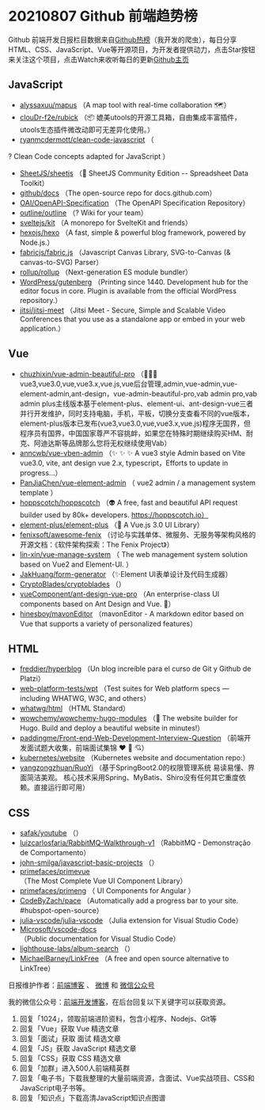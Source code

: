 # 20210807 Github 前端趋势榜

Github 前端开发日报栏目数据来自[Github热榜](http://news.caibaojian.com.cn/)（我开发的爬虫），每日分享HTML、CSS、JavaScript、Vue等开源项目，为开发者提供动力，点击Star按钮来关注这个项目，点击Watch来收听每日的更新[Github主页](https://github.com/kujian/githubTrending)
## JavaScript

* [alyssaxuu/mapus](https://github.com/alyssaxuu/mapus) （A map tool with real-time collaboration &#x1f5fa;&#xfe0f;）
* [clouDr-f2e/rubick](https://github.com/clouDr-f2e/rubick) （&#x1f4e6; 媲美utools的开源工具箱，自由集成丰富插件，utools生态插件微改动即可无差异化使用。）
* [ryanmcdermott/clean-code-javascript](https://github.com/ryanmcdermott/clean-code-javascript) （
        
? Clean Code concepts adapted for JavaScript
      ）
* [SheetJS/sheetjs](https://github.com/SheetJS/sheetjs) （:green_book: SheetJS Community Edition -- Spreadsheet Data Toolkit）
* [github/docs](https://github.com/github/docs) （The open-source repo for docs.github.com）
* [OAI/OpenAPI-Specification](https://github.com/OAI/OpenAPI-Specification) （The OpenAPI Specification Repository）
* [outline/outline](https://github.com/outline/outline) （? Wiki for your team）
* [sveltejs/kit](https://github.com/sveltejs/kit) （A monorepo for SvelteKit and friends）
* [hexojs/hexo](https://github.com/hexojs/hexo) （A fast, simple &amp; powerful blog framework, powered by Node.js.）
* [fabricjs/fabric.js](https://github.com/fabricjs/fabric.js) （Javascript Canvas Library, SVG-to-Canvas (&amp; canvas-to-SVG) Parser）
* [rollup/rollup](https://github.com/rollup/rollup) （Next-generation ES module bundler）
* [WordPress/gutenberg](https://github.com/WordPress/gutenberg) （Printing since 1440. Development hub for the editor focus in core. Plugin is available from the official WordPress repository.）
* [jitsi/jitsi-meet](https://github.com/jitsi/jitsi-meet) （Jitsi Meet - Secure, Simple and Scalable Video Conferences that you use as a standalone app or embed in your web application.）

## Vue

* [chuzhixin/vue-admin-beautiful-pro](https://github.com/chuzhixin/vue-admin-beautiful-pro) （&#x1f680;&#x1f680;&#x1f680;vue3,vue3.0,vue,vue3.x,vue.js,vue后台管理,admin,vue-admin,vue-element-admin,ant-design，vue-admin-beautiful-pro,vab admin pro,vab admin plus主线版本基于element-plus、element-ui、ant-design-vue三者并行开发维护，同时支持电脑，手机，平板，切换分支查看不同的vue版本，element-plus版本已发布(vue3,vue3.0,vue,vue3.x,vue.js)程序无国界，但程序员有国界，中国国家尊严不容挑衅，如果您在特殊时期继续购买HM、耐克、阿迪达斯等品牌那么您将无权继续使用Vab）
* [anncwb/vue-vben-admin](https://github.com/anncwb/vue-vben-admin) （&#x2728; &#x2728; &#x2728; A vue3 style Admin based on Vite vue3.0, vite, ant design vue 2.x, typescript，Efforts to update in progress...）
* [PanJiaChen/vue-element-admin](https://github.com/PanJiaChen/vue-element-admin) （
        vue2 admin / a management system template
      ）
* [hoppscotch/hoppscotch](https://github.com/hoppscotch/hoppscotch) （&#x1f47d; A free, fast and beautiful API request builder used by 80k+ developers. https://hoppscotch.io）
* [element-plus/element-plus](https://github.com/element-plus/element-plus) （&#x1f389; A Vue.js 3.0 UI Library）
* [fenixsoft/awesome-fenix](https://github.com/fenixsoft/awesome-fenix) （讨论与实践单体、微服务、无服务等架构风格的开源文档：《软件架构探索：The Fenix Project》）
* [lin-xin/vue-manage-system](https://github.com/lin-xin/vue-manage-system) （
        The web management system solution based on Vue2 and Element-UI.
      ）
* [JakHuang/form-generator](https://github.com/JakHuang/form-generator) （&#x2728;Element UI表单设计及代码生成器）
* [CryptoBlades/cryptoblades](https://github.com/CryptoBlades/cryptoblades) （）
* [vueComponent/ant-design-vue-pro](https://github.com/vueComponent/ant-design-vue-pro) （An enterprise-class UI components based on Ant Design and Vue. &#x1f41c;）
* [hinesboy/mavonEditor](https://github.com/hinesboy/mavonEditor) （mavonEditor - A markdown editor based on Vue that supports a variety of personalized features）

## HTML

* [freddier/hyperblog](https://github.com/freddier/hyperblog) （Un blog increíble para el curso de Git y Github de Platzi）
* [web-platform-tests/wpt](https://github.com/web-platform-tests/wpt) （Test suites for Web platform specs — including WHATWG, W3C, and others）
* [whatwg/html](https://github.com/whatwg/html) （HTML Standard）
* [wowchemy/wowchemy-hugo-modules](https://github.com/wowchemy/wowchemy-hugo-modules) （&#x1f4dd; The website builder for Hugo. Build and deploy a beautiful website in minutes!）
* [paddingme/Front-end-Web-Development-Interview-Question](https://github.com/paddingme/Front-end-Web-Development-Interview-Question) （前端开发面试题大收集，前端面试集锦 :heart: :gift_heart: :cupid:）
* [kubernetes/website](https://github.com/kubernetes/website) （Kubernetes website and documentation repo:）
* [yangzongzhuan/RuoYi](https://github.com/yangzongzhuan/RuoYi) （基于SpringBoot2.0的权限管理系统 易读易懂、界面简洁美观。 核心技术采用Spring、MyBatis、Shiro没有任何其它重度依赖。直接运行即可用）

## CSS

* [safak/youtube](https://github.com/safak/youtube) （）
* [luizcarlosfaria/RabbitMQ-Walkthrough-v1](https://github.com/luizcarlosfaria/RabbitMQ-Walkthrough-v1) （RabbitMQ - Demonstração de Comportamento）
* [john-smilga/javascript-basic-projects](https://github.com/john-smilga/javascript-basic-projects) （）
* [primefaces/primevue](https://github.com/primefaces/primevue) （The Most Complete Vue UI Component Library）
* [primefaces/primeng](https://github.com/primefaces/primeng) （
        UI Components for Angular
      ）
* [CodeByZach/pace](https://github.com/CodeByZach/pace) （Automatically add a progress bar to your site. #hubspot-open-source）
* [julia-vscode/julia-vscode](https://github.com/julia-vscode/julia-vscode) （Julia extension for Visual Studio Code）
* [Microsoft/vscode-docs](https://github.com/Microsoft/vscode-docs) （Public documentation for Visual Studio Code）
* [lighthouse-labs/album-search](https://github.com/lighthouse-labs/album-search) （）
* [MichaelBarney/LinkFree](https://github.com/MichaelBarney/LinkFree) （A free and open source alternative to LinkTree）


日报维护作者：[前端博客](http://caibaojian.com.cn/) 、 [微博](http://weibo.com/kujian) 和 [微信公众号](https://open.weixin.qq.com/qr/code?username=caibaojian_com)

我的微信公众号：[前端开发博客](https://open.weixin.qq.com/qr/code?username=caibaojian_com)，在后台回复以下关键字可以获取资源。

1. 回复「1024」，领取前端进阶资料，包含小程序、Nodejs、Git等
2. 回复「Vue」获取 Vue 精选文章
3. 回复「面试」获取 面试 精选文章
4. 回复「JS」获取 JavaScript 精选文章
5. 回复「CSS」获取 CSS 精选文章
6. 回复「加群」进入500人前端精英群
7. 回复「电子书」下载我整理的大量前端资源，含面试、Vue实战项目、CSS和JavaScript电子书等。
8. 回复「知识点」下载高清JavaScript知识点图谱